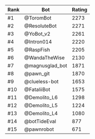Rank|Bot|Rating
---|---|---
#1|@ToromBot|2273
#2|@ResoluteBot|2271
#3|@YoBot_v2|2261
#4|@Intron014|2220
#5|@RaspFish|2205
#6|@WandaTheWise|2130
#7|@magnusglad_bot|1871
#8|@pawn_git|1870
#9|@clueless-bot|1653
#10|@FataliiBot|1575
#11|@Demolito_L6|1298
#12|@Demolito_L5|1224
#13|@Demolito_L4|1080
#14|@botTideEval|877
#15|@pawnrobot|671
